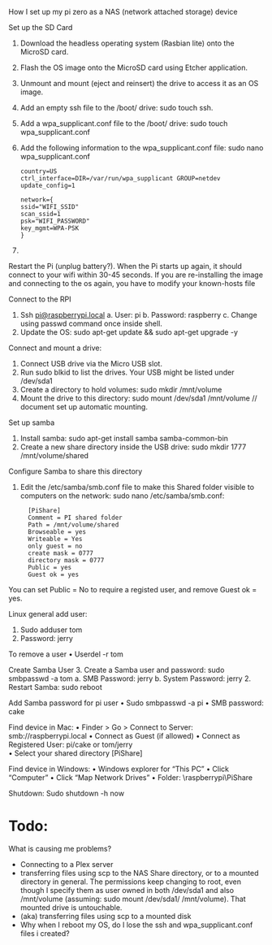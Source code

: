 How I set up my pi zero as a NAS (network attached storage) device 

Set up the SD Card
1.	Download the headless operating system (Rasbian lite) onto the MicroSD card. 
2.	Flash the OS image onto the MicroSD card using Etcher application.
3.	Unmount and mount (eject and reinsert) the drive to access it as an OS image. 
4.	Add an empty ssh file to the /boot/ drive: sudo touch ssh. 
5.	Add a wpa_supplicant.conf file to the /boot/ drive: sudo touch wpa_supplicant.conf
6.	Add the following information to the wpa_supplicant.conf file: sudo nano wpa_supplicant.conf

        country=US
        ctrl_interface=DIR=/var/run/wpa_supplicant GROUP=netdev
        update_config=1

        network={
        ssid="WIFI_SSID"
        scan_ssid=1
        psk="WIFI_PASSWORD"
        key_mgmt=WPA-PSK
        }
 7. 
 
 Restart the Pi (unplug battery?). When the Pi starts up again, it should connect to your wifi within 30-45 seconds. 
 If you are re-installing the image and connecting to the os again, you have to modify your known-hosts file       
	
Connect to the RPI
1.	Ssh pi@raspberrypi.local
a.	User: pi
b.	Password: raspberry
c.	Change using passwd command once inside shell. 
2.	Update the OS: sudo apt-get update && sudo apt-get upgrade -y

Connect and mount a drive:
1.	Connect USB drive via the Micro USB slot. 
2.	Run sudo blkid to list the drives. Your USB might be listed under /dev/sda1
3.	Create a directory to hold volumes: sudo mkdir /mnt/volume
4.	Mount the drive to this directory: sudo mount /dev/sda1 /mnt/volume
// document set up automatic mounting. 

Set up samba
1.	Install samba: sudo apt-get install samba samba-common-bin
2.	Create a new share directory inside the USB drive:  sudo mkdir 1777 /mnt/volume/shared

Configure Samba to share this directory
1.	Edit the /etc/samba/smb.conf file to make this Shared folder visible to computers on the network: sudo nano /etc/samba/smb.conf:

          [PiShare]
          Comment = PI shared folder
          Path = /mnt/volume/shared
          Browseable = yes
          Writeable = Yes
          only guest = no
          create mask = 0777
          directory mask = 0777
          Public = yes
          Guest ok = yes 

You can set Public = No to require a registed user, and remove Guest ok = yes. 

Linux general add user:
1.	Sudo adduser tom
2.	Password: jerry

To remove a user
•	Userdel -r tom

Create Samba User
3.	Create a Samba user and password: sudo smbpasswd -a tom
a.	SMB Password: jerry
b.	System Password: jerry
2.	Restart Samba: sudo reboot

Add Samba password for pi user
•	Sudo smbpasswd -a pi 
•	SMB password: cake 

Find device in Mac: 
•	Finder > Go > Connect to Server: smb://raspberrypi.local 
•	Connect as Guest (if allowed) 
•	Connect as Registered User: pi/cake or tom/jerry  
•	Select your shared directory [PiShare]

Find device in Windows: 
•	Windows explorer for “This PC”
•	Click “Computer”
•	Click “Map Network Drives” 
•	Folder: \\raspberrypi\PiShare 

Shutdown:
	Sudo shutdown -h now
	
# Todo:
What is causing me problems?
- Connecting to a Plex server
- transferring files using scp to the NAS Share directory, or to a mounted directory in general. The permissions keep changing to root, even though I specify them as user owned in both /dev/sda1 and also /mnt/volume (assuming: sudo mount /dev/sda1/ /mnt/volume). That mounted drive is untouchable. 
- (aka) transferring files using scp to a mounted disk 
- Why when I reboot my OS, do I lose the ssh and wpa_supplicant.conf files i created? 

